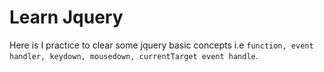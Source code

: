 # Learn Jquery
Here is I practice to clear some jquery basic concepts i.e ``function, event handler, keydown, mousedown, currentTarget event handle``.
